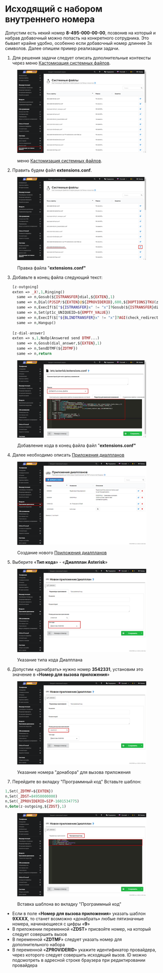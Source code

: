 # Исходящий с набором внутреннего номера

Допустим есть некий номер **8-495-000-00-00**, позвонив на который и набрав добавочный можно попасть на конкретного сотрудника. Это бывает крайне удобно, особенно если добавочный номер длиннее 3х символов. Далее опишем пример реализации задачи.

1. Для решения задачи следует описать дополнительные контексты через меню [Кастомизация системных файлов](../../manual/system/custom-files.md).

<figure><img src="../../.gitbook/assets/13.png" alt=""><figcaption><p>меню <a href="../../manual/system/custom-files.md">Кастомизация системных файлов</a>.</p></figcaption></figure>

2. Править будем файл **extensions.conf**.

<figure><img src="../../.gitbook/assets/14.png" alt=""><figcaption><p>Правка файла "<strong>extensions.conf"</strong></p></figcaption></figure>

3.  Добавьте в конец файла следующий текст:

    ```php
    [z-outgoing]
    exten => _X!,1,Ringing()
      same => n,Gosub(${ISTRANSFER}dial,${EXTEN},1)
      same => n,Dial(PJSIP/${EXTEN}@${ZPROVIDERID},600,${DOPTIONS}TKU(z-dial-answer)b(dial_create_chan,s,1))
      same => n,ExecIf($["${ISTRANSFER}x" != "x"]?Gosub(${ISTRANSFER}dial_hangup,${EXTEN},1))
      same => n,Set(pt1c_UNIQUEID=${EMPTY_VALUE})
      same => n,ExecIf($["${BLINDTRANSFER}x" != "x"]?AGI(check_redirect.php,${BLINDTRANSFER}))
      same => n,Hangup()

    [z-dial-answer]
    exten => s,1,NoOp(Answered send DTMF...)
      same => n,Gosub(dial_answer,${EXTEN},1)
      same => n,SendDTMF(${ZDTMF})
      same => n,return
    ```

<figure><img src="../../.gitbook/assets/new1 (3).png" alt=""><figcaption><p>Добавление кода в конец файла файл "<strong>extensions.conf"</strong></p></figcaption></figure>

4. Далее необходимо описать [Приложения диалпланов](../../manual/modules/dialplan-applications.md)

<figure><img src="../../.gitbook/assets/16.png" alt=""><figcaption><p>Создание нового <a href="../../manual/modules/dialplan-applications.md">Приложения диалпланов</a></p></figcaption></figure>

5. Выберите «**Тип кода**» - «**Диалплан Asterisk**»

<figure><img src="../../.gitbook/assets/17.png" alt=""><figcaption><p>Указание типа кода Диалплана</p></figcaption></figure>

6. Допустим «донабрать» нужно номер **3542331**, установим это значение в «**Номер для вызова приложения**»

<figure><img src="../../.gitbook/assets/18.png" alt=""><figcaption><p>Указание номера "донабора" для вызова приложения </p></figcaption></figure>

7. Перейдите во вкладку "Программный код" Вставьте шаблон:

```php
1,Set(_ZDTMF=${EXTEN})
n,Set(_ZDST=84950000000)
n,Set(_ZPROVIDERID=SIP-1601534775)
n,Goto(z-outgoing,${ZDST},1)
```

<figure><img src="../../.gitbook/assets/19.png" alt=""><figcaption><p>Вставка шаблона во вкладку "Программный код" </p></figcaption></figure>

* Если в поле «**Номер для вызова приложения**» указать шаблон **9XXXX**, то станет возможно «донабрать» любые пятизначные номера, начинающиеся с цифры «**9**»
* В приложении переменной «**ZDST**» присвойте номер, на который следует совершить вызов
* В переменной «**ZDTMF**» следует указать номер для дополнительного набора
* В переменной «**ZPROVIDERID**» укажите идентификатор провайдера, через которого следует совершить исходящий вызов. ID можно подсмотреть в адресной строке браузера при редактировании провайдера
